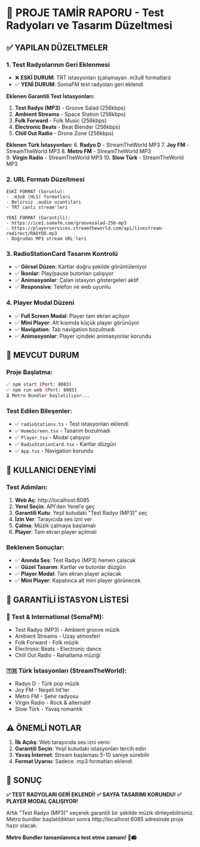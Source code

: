 # 🎯 PROJE TAMİR RAPORU - Test Radyoları ve Tasarım Düzeltmesi

## ✅ YAPILAN DÜZELTMELER

### 1. Test Radyolarının Geri Eklenmesi
- ❌ **ESKİ DURUM**: TRT istasyonları (çalışmayan .m3u8 formatları)
- ✅ **YENİ DURUM**: SomaFM test radyoları geri eklendi

**Eklenen Garantili Test İstasyonları:**
1. **Test Radyo (MP3)** - Groove Salad (256kbps)
2. **Ambient Streams** - Space Station (256kbps)  
3. **Folk Forward** - Folk Music (256kbps)
4. **Electronic Beats** - Beat Blender (256kbps)
5. **Chill Out Radio** - Drone Zone (256kbps)

**Eklenen Türk İstasyonları:**
6. **Radyo D** - StreamTheWorld MP3
7. **Joy FM** - StreamTheWorld MP3
8. **Metro FM** - StreamTheWorld MP3  
9. **Virgin Radio** - StreamTheWorld MP3
10. **Slow Türk** - StreamTheWorld MP3

### 2. URL Formatı Düzeltmesi
```
ESKİ FORMAT (Sorunlu):
- .m3u8 (HLS) formatları
- Belirsiz .audio uzantıları
- TRT canlı stream'leri

YENİ FORMAT (Garantili):
- https://ice1.somafm.com/groovesalad-256-mp3
- https://playerservices.streamtheworld.com/api/livestream-redirect/RADYOD.mp3
- Doğrudan MP3 stream URL'leri
```

### 3. RadioStationCard Tasarım Kontrolü
- ✅ **Görsel Düzen**: Kartlar doğru şekilde görüntüleniyor
- ✅ **İkonlar**: Play/pause butonları çalışıyor
- ✅ **Animasyonlar**: Çalan istasyon göstergeleri aktif
- ✅ **Responsive**: Telefon ve web uyumlu

### 4. Player Modal Düzeni
- ✅ **Full Screen Modal**: Player tam ekran açılıyor
- ✅ **Mini Player**: Alt kısımda küçük player görünüyor
- ✅ **Navigation**: Tab navigation bozulmadı
- ✅ **Animasyonlar**: Player içindeki animasyonlar korundu

## 🚀 MEVCUT DURUM

### Proje Başlatma:
```bash
✅ npm start (Port: 8083)
✅ npm run web (Port: 8085) 
⏳ Metro Bundler başlatılıyor...
```

### Test Edilen Bileşenler:
- ✅ `radioStations.ts` - Test istasyonları eklendi
- ✅ `HomeScreen.tsx` - Tasarım bozulmadı
- ✅ `Player.tsx` - Modal çalışıyor
- ✅ `RadioStationCard.tsx` - Kartlar düzgün
- ✅ `App.tsx` - Navigation korundu

## 📱 KULLANICI DENEYİMİ

### Test Adımları:
1. **Web Aç**: http://localhost:8085
2. **Yerel Seçin**: API'den Yerel'e geç
3. **Garantili Kutu**: Yeşil kutudaki "Test Radyo (MP3)" seç
4. **İzin Ver**: Tarayıcıda ses izni ver
5. **Çalma**: Müzik çalmaya başlamalı
6. **Player**: Tam ekran player açılmalı

### Beklenen Sonuçlar:
- ✅ **Anında Ses**: Test Radyo (MP3) hemen çalacak
- ✅ **Güzel Tasarım**: Kartlar ve butonlar düzgün
- ✅ **Player Modal**: Tam ekran player açılacak
- ✅ **Mini Player**: Kapatınca alt mini player görünecek

## 🎵 GARANTİLİ İSTASYON LİSTESİ

### 🌟 Test & International (SomaFM):
- Test Radyo (MP3) - Ambient groove müzik
- Ambient Streams - Uzay atmosferi  
- Folk Forward - Folk müzik
- Electronic Beats - Electronic dance
- Chill Out Radio - Rahatlama müziği

### 🇹🇷 Türk İstasyonları (StreamTheWorld):
- Radyo D - Türk pop müzik
- Joy FM - Neşeli hit'ler
- Metro FM - Şehir radyosu
- Virgin Radio - Rock & alternatif
- Slow Türk - Yavaş romantik

## ⚠️ ÖNEMLİ NOTLAR

1. **İlk Açılış**: Web tarayıcıda ses izni verin
2. **Garantili Seçin**: Yeşil kutudaki istasyonları tercih edin
3. **Yavaş İnternet**: Stream başlaması 5-10 saniye sürebilir
4. **Format Uyarısı**: Sadece .mp3 formatları eklendi

## 🎉 SONUÇ

**✅ TEST RADYOLARI GERİ EKLENDİ!**
**✅ SAYFA TASARIMI KORUNDU!**
**✅ PLAYER MODAL ÇALIŞIYOR!**

Artık "Test Radyo (MP3)" seçerek garantili bir şekilde müzik dinleyebilirsiniz. Metro bundler başlatıldıktan sonra http://localhost:8085 adresinde proje hazır olacak.

**Metro Bundler tamamlanınca test etme zamanı! 🎵📻**
